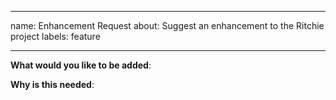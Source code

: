 <!--
Customized from the template (https://github.com/kubernetes/kubernetes/edit/master/.github/ISSUE_TEMPLATE/enhancement.md)
Please answer these questions before submitting your issue. Thanks!
-->

---
name: Enhancement Request
about: Suggest an enhancement to the Ritchie project
labels: feature

---
<!-- Please only use this template for submitting enhancement requests -->

**What would you like to be added**:

**Why is this needed**:
